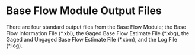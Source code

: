 # Base Flow Module Output Files #

There are four standard output files from the Base Flow Module; the Base Flow Information File (\*.xbi), the Gaged 
Base Flow Estimate File (\*.xbg), the Gaged and Ungaged Base Flow Estimate File (\*.xbm), and the Log File (\*.log). 

